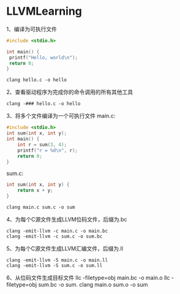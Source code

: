 # LLVMLearning

1、编译为可执行文件
``` c
#include <stdio.h>

int main() {
 printf("Hello, world\n");
 return 0;
}
```

```
clang hello.c -o hello
```

2、查看驱动程序为完成你的命令调用的所有其他工具
```
clang -### hello.c -o hello
```


3、将多个文件编译为一个可执行文件
main.c:
``` c
#include <stdio.h>
int sum(int x, int y);
int main() {
    int r = sum(3, 4);
    printf("r = %d\n", r);
    return 0;
}
```

sum.c:
``` c
int sum(int x, int y) {
	return x + y;
}
```
```
clang main.c sum.c -o sum
```

4、为每个C源文件生成LLVM位码文件，后缀为.bc
```
clang -emit-llvm -c main.c -o main.bc
clang -emit-llvm -c sum.c -o sum.bc
```

5、为每个C源文件生成LLVM汇编文件，后缀为.ll
```
clang -emit-llvm -S main.c -o main.ll
clang -emit-llvm -S sum.c -o sum.ll
```

6、从位码文件生成目标文件
llc -filetype=obj main.bc -o main.o
llc -filetype=obj sum.bc -o sum.
clang main.o sum.o -o sum













